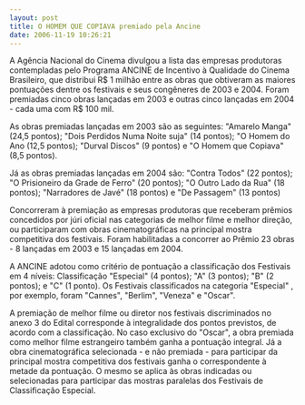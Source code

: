 ```yaml
---
layout: post
title: O HOMEM QUE COPIAVA premiado pela Ancine
date: 2006-11-19 10:26:21
---
```

A Agência Nacional do Cinema divulgou a lista das empresas produtoras contempladas pelo Programa ANCINE de Incentivo à Qualidade do Cinema Brasileiro, que distribui R$ 1 milhão entre as obras que obtiveram as maiores pontuações dentre os festivais e seus congêneres de 2003 e 2004. Foram premiadas cinco obras lançadas em 2003 e outras cinco lançadas em 2004 - cada uma com R$ 100 mil.

As obras premiadas lançadas em 2003 são as seguintes: "Amarelo Manga" (24,5 pontos); "Dois Perdidos Numa Noite suja" (14 pontos); "O Homem do Ano (12,5 pontos); "Durval Discos" (9 pontos) e "O Homem que Copiava" (8,5 pontos).

Já as obras premiadas lançadas em 2004 são: "Contra Todos" (22 pontos); "O Prisioneiro da Grade de Ferro" (20 pontos); "O Outro Lado da Rua" (18 pontos); "Narradores de Javé" (18 pontos) e "De Passagem" (13 pontos)

Concorreram à premiação as empresas produtoras que receberam prêmios concedidos por júri oficial nas categorias de melhor filme e melhor direção, ou participaram com obras cinematográficas na principal mostra competitiva dos festivais. Foram habilitadas a concorrer ao Prêmio 23 obras - 8 lançadas em 2003 e 15 lançadas em 2004.

A ANCINE adotou como critério de pontuação a classificação dos Festivais em 4 níveis: Classificação "Especial" (4 pontos); "A" (3 pontos); "B" (2 pontos); e "C" (1 ponto). Os Festivais classificados na categoria "Especial" , por exemplo, foram "Cannes", "Berlim", "Veneza" e "Oscar".

A premiação de melhor filme ou diretor nos festivais discriminados no anexo 3 do Edital corresponde à integralidade dos pontos previstos, de acordo com a classificação. No caso exclusivo do "Oscar", a obra premiada como melhor filme estrangeiro também ganha a pontuação integral. Já a obra cinematográfica selecionada - e não premiada - para participar da principal mostra competitiva dos festivais ganha o correspondente à metade da pontuação. O mesmo se aplica às obras indicadas ou selecionadas para participar das mostras paralelas dos Festivais de Classificação Especial.